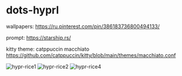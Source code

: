 # dots-hyprl

wallpapers:
https://ru.pinterest.com/pin/386183736800494133/

prompt:
https://starship.rs/

kitty theme: 
catppuccin macchiato
https://github.com/catppuccin/kitty/blob/main/themes/macchiato.conf


![hypr-rice1](https://user-images.githubusercontent.com/131678603/235306752-bddb848a-36a9-491c-b044-1265830c8988.png)
![hypr-rice2](https://user-images.githubusercontent.com/131678603/235306772-45230391-1a44-4caa-9009-766d0725026d.png)
![hypr-rice4](https://user-images.githubusercontent.com/131678603/235306785-c2f24b65-631e-4faf-8430-5c06fc1f30c5.png)
